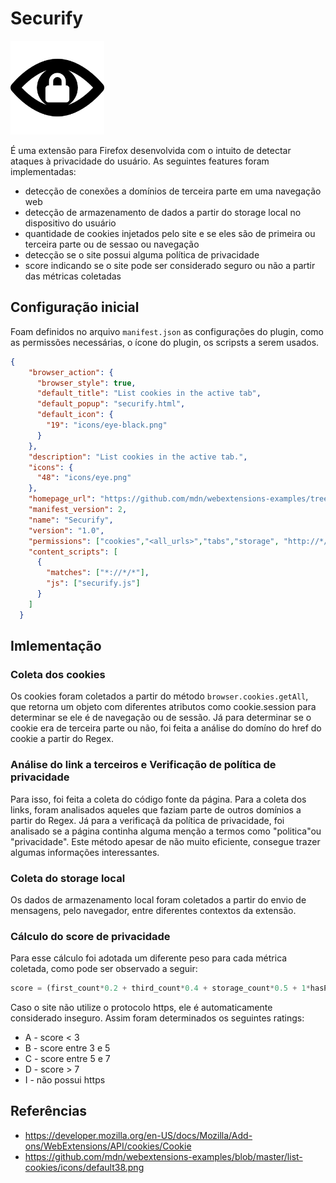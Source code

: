 # Securify

<img src="icons/eye-black.png" width=150px/>

É uma extensão para Firefox desenvolvida com o intuito de detectar ataques à privacidade do usuário.
As seguintes features foram implementadas:
* detecção de conexões a domínios de terceira parte em uma navegação web
* detecção de armazenamento de dados a partir do storage local no dispositivo do usuário
* quantidade de cookies injetados pelo site e se eles são de primeira ou terceira parte ou de sessao ou navegação
* detecção se o site possui alguma política de privacidade
* score indicando se o site pode ser considerado seguro ou não a partir das métricas coletadas

## Configuração inicial
Foam definidos no arquivo `manifest.json` as configurações do plugin, como as permissões necessárias, o ícone do plugin, os scripsts a serem usados.
``` json
{
    "browser_action": {
      "browser_style": true,
      "default_title": "List cookies in the active tab",
      "default_popup": "securify.html",
      "default_icon": {
        "19": "icons/eye-black.png"
      }
    },
    "description": "List cookies in the active tab.",
    "icons": {
      "48": "icons/eye.png"
    },
    "homepage_url": "https://github.com/mdn/webextensions-examples/tree/master/list-cookies",
    "manifest_version": 2,
    "name": "Securify",
    "version": "1.0",
    "permissions": ["cookies","<all_urls>","tabs","storage", "http://*/*", "https://*/*"],
    "content_scripts": [
      {
        "matches": ["*://*/*"],
        "js": ["securify.js"]
      }
    ]
  }
```

## Imlementação
### Coleta dos cookies
Os cookies foram coletados a partir do método `browser.cookies.getAll`, que retorna um objeto com diferentes atributos como cookie.session para determinar se ele é de navegação ou de sessão. Já para determinar se o cookie era de terceira parte ou não, foi feita a análise do domíno do href do cookie a partir do Regex.


### Análise do link a terceiros e Verificação de política de privacidade
Para isso, foi feita a coleta do código fonte da página. Para a coleta dos links, foram analisados aqueles que faziam parte de outros domínios a partir do Regex. Já para a verificaçã da política de privacidade, foi analisado se a página continha alguma menção a termos como "politica"ou "privacidade". Este método apesar de não muito eficiente, consegue trazer algumas informações interessantes.

### Coleta do storage local
Os dados de armazenamento local foram coletados a partir do envio de mensagens, pelo navegador, entre diferentes contextos da extensão.

### Cálculo do score de privacidade
Para esse cálculo foi adotada um diferente peso para cada métrica coletada, como pode ser observado a seguir:

``` js
score = (first_count*0.2 + third_count*0.4 + storage_count*0.5 + 1*hasPrivacyPolicy)*isSecure;
```

Caso o site não utilize o protocolo https, ele é automaticamente considerado inseguro. Assim foram determinados os seguintes ratings: 
* A - score < 3
* B - score entre 3 e 5
* C - score entre 5 e 7
* D - score > 7
* I - não possui https


## Referências
* https://developer.mozilla.org/en-US/docs/Mozilla/Add-ons/WebExtensions/API/cookies/Cookie
* https://github.com/mdn/webextensions-examples/blob/master/list-cookies/icons/default38.png




